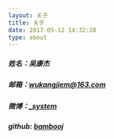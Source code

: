 ```yaml
---
layout: 关于
title: 关于
date: 2017-05-12 14:32:28
type: about
---
```


##### 姓名：吴康杰
##### 邮箱：wukangjiem@163.com
##### 微博：[_system](http://weibo.com/u/2061547563)
##### github: [bambooj](https://bambooj.github.io) 
